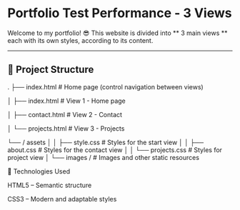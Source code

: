 # Portfolio Test Performance - 3 Views


Welcome to my portfolio! 😎 This website is divided into ** 3 main views ** each with its own styles, according to its content.

---

## 📁 Project Structure


.
├── index.html # Home page (control navigation between views)

  │ ├── index.html # View 1 - Home page
  
  │ ├── contact.html # View 2 - Contact
  
  │ └── projects.html # View 3 - Projects
  
  └── / assets
    │ 
    │ ├── style.css # Styles for the start view
    │ 
    │ ├── about.css # Styles for the contact view
    │ 
    │ └── projects.css # Styles for project view
    │ 
      └── images / # Images and other static resources

🎯 Technologies Used

HTML5 – Semantic structure

CSS3 – Modern and adaptable styles

